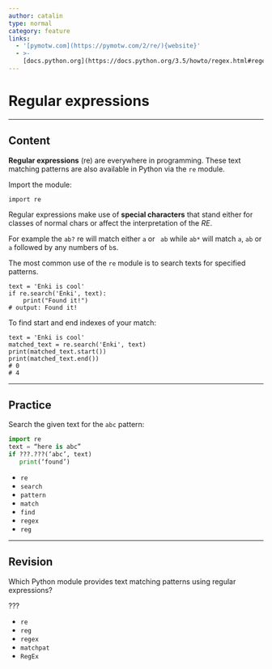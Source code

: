 ```yaml
---
author: catalin
type: normal
category: feature
links:
  - '[pymotw.com](https://pymotw.com/2/re/){website}'
  - >-
    [docs.python.org](https://docs.python.org/3.5/howto/regex.html#regex-howto){website}
---
```


# Regular expressions


---

## Content

**Regular expressions** (re) are everywhere in programming. These text matching patterns are also available in Python via the `re` module.

Import the module:

```plain-text
import re
```

Regular expressions make use of **special characters** that stand either for classes of normal chars or affect the interpretation of the *RE*.

For example the `ab?` re will match either `a`  or ` ab` while `ab*` will match `a`, `ab` or `a` followed by any numbers of `b`s.

The most common use of the `re` module is to search texts for specified patterns.

```plain-text
text = 'Enki is cool'
if re.search('Enki', text):
    print("Found it!")
# output: Found it!
```

To find start and end indexes of your match:

```plain-text
text = 'Enki is cool'
matched_text = re.search('Enki', text)
print(matched_text.start())
print(matched_text.end())
# 0
# 4
```


---

## Practice

Search the given text for the `abc` pattern:

```python
import re
text = “here is abc”
if ???.???(‘abc’, text)
   print(‘found’)
```

- `re`
- `search`
- `pattern`
- `match`
- `find`
- `regex`
- `reg`


---

## Revision

Which Python module provides text matching patterns using regular expressions?

???

- `re`
- `reg`
- `regex`
- `matchpat`
- `RegEx`
